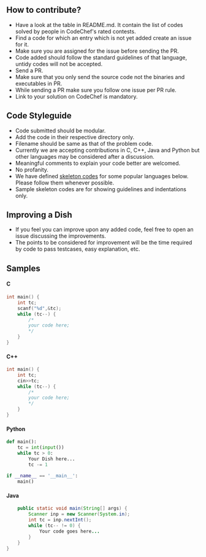 ## How to contribute?

* Have a look at the table in README.md. It contain the list of codes solved by people in CodeChef's rated contests.
* Find a code for which an entry which is not yet added create an issue for it.
* Make sure you are assigned for the issue before sending the PR.
* Code added should follow the standard guidelines of that language, untidy codes will not be accepted.
* Send a PR.
* Make sure that you only send the source code not the binaries and executables in PR.
* While sending a PR make sure you follow one issue per PR rule.
* Link to your solution on CodeChef is mandatory.


<a name="cs"></a>

## Code Styleguide

* Code submitted should be modular. 
* Add the code in their respective directory only.
* Filename should be same as that of the problem code.
* Currently we are accepting contributions in C, C++, Java and Python but other languages may be considered after a discussion.
* Meaningful comments to explain your code better are welcomed.
* No profanity.
* We have defined [skeleton codes](#samples) for some popular languages below. Please follow them whenever possible.
* Sample skeleton codes are for showing guidelines and indentations only.


<a name="improving"></a>

## Improving a Dish

* If you feel you can improve upon any added code, feel free to open an issue discussing the improvements.
* The points to be considered for improvement will be the time required by code to pass testcases, easy explanation, etc.

<a name="samples"></a>

## Samples

#### C

```c
int main() {
    int tc;
    scanf("%d",&tc);
    while (tc--) {
        /*
        your code here;
        */
    }
}
```

#### C++

```c++
int main() {
    int tc;
    cin>>tc;
    while (tc--) {
        /*
        your code here;
        */
    }
}
```

#### Python
```python
def main():
    tc = int(input())
    while tc > 0:
        Your Dish here...
        tc -= 1
    
if __name__ == '__main__':
    main()
```

#### Java
```java
    public static void main(String[] args) {
        Scanner inp = new Scanner(System.in);
        int tc = inp.nextInt();
        while (tc-- != 0) {
            Your code goes here...
        }
    }
}
```

